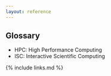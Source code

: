 ```yaml
---
layout: reference
---
```


## Glossary

   - HPC: High Performance Computing
   - ISC: Interactive Scientific Computing

{% include links.md %}
